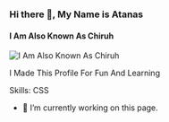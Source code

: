 ### Hi there 👋, My Name is Atanas
#### I Am Also Known As Chiruh
![I Am Also Known As Chiruh](https://img.freepik.com/free-vector/draw-banner-happy-cats-happy-time-concept_45130-1564.jpg?w=2000)

I Made This Profile For Fun And Learning

Skills: CSS

- 🔭 I’m currently working on this page. 




